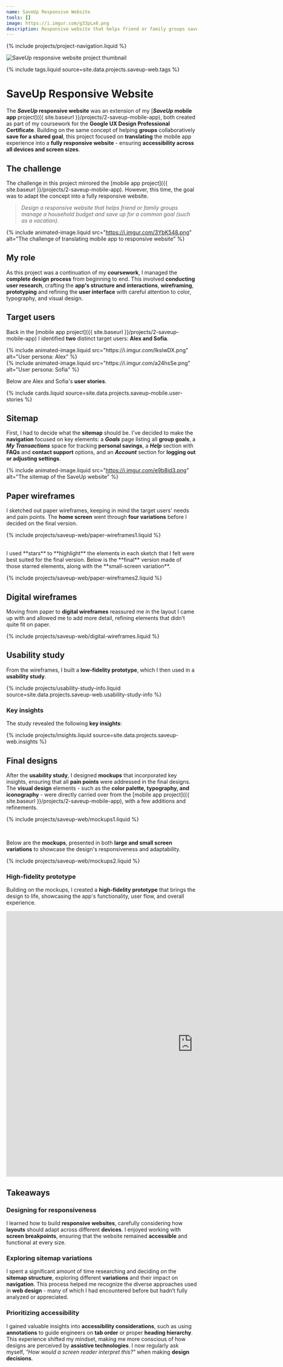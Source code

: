 ```yaml
---
name: SaveUp Responsive Website
tools: []
image: https://i.imgur.com/g33pLx6.png
description: Responsive website that helps friend or family groups save up for a common goal.
---
```


{% include projects/project-navigation.liquid %}

![SaveUp responsive website project thumbnail](https://i.imgur.com/g33pLx6.png)

{% include tags.liquid source=site.data.projects.saveup-web.tags %}

# SaveUp Responsive Website

The ***SaveUp* responsive website** was an extension of my [***SaveUp* mobile app** project]({{ site.baseurl }}/projects/2-saveup-mobile-app), both created as part of my coursework for the **Google UX Design Professional Certificate**. Building on the same concept of helping **groups** collaboratively **save for a shared goal**, this project focused on **translating** the mobile app experience into a **fully responsive website** - ensuring **accessibility across all devices and screen sizes**.

## The challenge

The challenge in this project mirrored the [mobile app project]({{ site.baseurl }}/projects/2-saveup-mobile-app). However, this time, the goal was to adapt the concept into a fully responsive website.

<blockquote class="blockquote">
    <p><em>Design a responsive website that helps friend or family groups manage a household budget and save up for a common goal (such as a vacation).</em></p>
</blockquote>

{% include animated-image.liquid src="https://i.imgur.com/3YbK548.png" alt="The challenge of translating mobile app to responsive website" %}

## My role

As this project was a continuation of my **coursework**, I managed the **complete design process** from beginning to end. This involved **conducting user research**, crafting the **app's structure and interactions**, **wireframing**, **prototyping** and refining the **user interface** with careful attention to color, typography, and visual design.

## Target users

Back in the [mobile app project]({{ site.baseurl }}/projects/2-saveup-mobile-app) I identified **two** distinct target users: **Alex and Sofia**.

<div class="row row-cols-1 row-cols-md-2 mb-4">
    <div class="col">
        {% include animated-image.liquid src="https://i.imgur.com/lkslwDX.png" alt="User persona: Alex" %}
    </div>
    <div class="col">
        {% include animated-image.liquid src="https://i.imgur.com/a24hsSe.png" alt="User persona: Sofia" %}
    </div>
</div>

Below are Alex and Sofia's **user stories**.

{% include cards.liquid source=site.data.projects.saveup-mobile.user-stories %}

## Sitemap

First, I had to decide what the **sitemap** should be. I've decided to make the **navigation** focused on key elements: a ***Goals*** page listing all **group goals**, a ***My Transactions*** space for tracking **personal savings**, a ***Help*** section with **FAQs** and **contact support** options, and an ***Account*** section for **logging out or adjusting settings**.

{% include animated-image.liquid src="https://i.imgur.com/e9b8id3.png" alt="The sitemap of the SaveUp website" %}

## Paper wireframes

I sketched out paper wireframes, keeping in mind the target users' needs and pain points. The **home screen** went through **four variations** before I decided on the final version.

{% include projects/saveup-web/paper-wireframes1.liquid %}

<br/>
I used **stars** to **highlight** the elements in each sketch that I felt were best suited for the final version. Below is the **final** version made of those starred elements, along with the **small-screen variation**.

{% include projects/saveup-web/paper-wireframes2.liquid %}

## Digital wireframes

Moving from paper to **digital wireframes** reassured me in the layout I came up with and allowed me to add more detail, refining elements that didn’t quite fit on paper.

{% include projects/saveup-web/digital-wireframes.liquid %}

## Usability study

From the wireframes, I built a **low-fidelity prototype**, which I then used in a **usability study**.

{% include projects/usability-study-info.liquid source=site.data.projects.saveup-web.usability-study-info %}

### Key insights

The study revealed the following **key insights**:

{% include projects/insights.liquid source=site.data.projects.saveup-web.insights %}

## Final designs

After the **usability study**, I designed **mockups** that incorporated key insights, ensuring that all **pain points** were addressed in the final designs. The **visual design** elements - such as the **color palette, typography, and iconography** - were directly carried over from the [mobile app project]({{ site.baseurl }}/projects/2-saveup-mobile-app), with a few additions and refinements.  

{% include projects/saveup-web/mockups1.liquid %}

<br/>

Below are the **mockups**, presented in both **large and small screen variations** to showcase the design's responsiveness and adaptability.

{% include projects/saveup-web/mockups2.liquid %}

### High-fidelity prototype

Building on the mockups, I created a **high-fidelity prototype** that brings the design to life, showcasing the app's functionality, user flow, and overall experience.

<div class="container ratio ratio-4x3">
    <iframe width="985" height="701" src="https://www.youtube.com/embed/ygD5UBUYl9I" title="SaveUp Responsive Website Prototype" frameborder="0" allow="accelerometer; autoplay; clipboard-write; encrypted-media; gyroscope; picture-in-picture; web-share" referrerpolicy="strict-origin-when-cross-origin" allowfullscreen></iframe>
</div>

## Takeaways

### Designing for responsiveness
I learned how to build **responsive websites**, carefully considering how **layouts** should adapt across different **devices**. I enjoyed working with **screen breakpoints**, ensuring that the website remained **accessible** and functional at every size.  

### Exploring sitemap variations
I spent a significant amount of time researching and deciding on the **sitemap structure**, exploring different **variations** and their impact on **navigation**. This process helped me recognize the diverse approaches used in **web design** - many of which I had encountered before but hadn’t fully analyzed or appreciated.  

### Prioritizing accessibility
I gained valuable insights into **accessibility considerations**, such as using **annotations** to guide engineers on **tab order** or proper **heading hierarchy**. This experience shifted my mindset, making me more conscious of how designs are perceived by **assistive technologies**. I now regularly ask myself, *"How would a screen reader interpret this?"* when making **design decisions**.  

